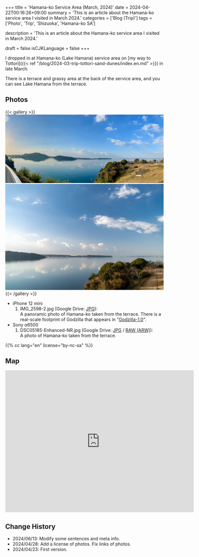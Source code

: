 +++
title = 'Hamana-ko Service Area (March, 2024)'
date = 2024-04-22T00:16:26+09:00
summary = 'This is an article about the Hamana-ko service area I visited in March 2024.'
categories = ['Blog (Trip)']
tags = ['Photo', 'Trip', 'Shizuoka', 'Hamana-ko SA']

description = 'This is an article about the Hamana-ko service area I visited in March 2024.'

draft = false
isCJKLanguage = false
+++


I dropped in at Hamana-ko (Lake Hamana) service area on [my way to Tottori]({{< ref "/blog/2024-03-trip-tottori-sand-dunes/index.en.md" >}}) in late March.

There is a terrace and grassy area at the back of the service area, and you can see Lake Hamana from the terrace.


## Photos

{{< gallery >}}
  <img src="IMG_2598-2.jpg" alt="IMG_2598-2.jpg" class="grid-w60" />
  <img src="DSC05185-Enhanced-NR.jpg" alt="DSC05185-Enhanced-NR.jpg" class="grid-w40" />
{{< /gallery >}}


- iPhone 12 mini
    1. IMG\_2598-2.jpg (Google Drive: [JPG](https://drive.google.com/file/d/14SM1bAgDHwPqucvioK6lz87Acdof2CJ-/view)):  
       A panoramic photo of Hamana-ko taken from the terrace.
       There is a real-scale footprint of Godzilla that appears in "[Godzilla-1.0](https://en.wikipedia.org/wiki/Godzilla_Minus_One)".
- Sony α6500
    1. DSC05185-Enhanced-NR.jpg (Google Drive: [JPG](https://drive.google.com/file/d/19QPb3BI8n4JVCdKtmc2SlAdluXJqECPF/view) / [RAW (ARW)](https://drive.google.com/file/d/11dM5vro8su9hvXZBehhIwwb6Bs8e55gA/view)):  
       A photo of Hamana-ko taken from the terrace.


{{% cc lang="en" license="by-nc-sa" %}}


## Map

<iframe src="https://www.google.com/maps/embed?pb=!1m18!1m12!1m3!1d3276.9521462651196!2d137.6066219764942!3d34.78197997884623!2m3!1f0!2f0!3f0!3m2!1i1024!2i768!4f13.1!3m3!1m2!1s0x601b272259be1cbb%3A0x7ef95dc95f872643!2z6Iqd55Sf5YWs5ZySIOa1nOWQjea5llNB!5e0!3m2!1sen!2sjp!4v1713826076794!5m2!1sen!2sjp" width="600" height="450" style="border:0;" allowfullscreen="" loading="lazy" referrerpolicy="no-referrer-when-downgrade"></iframe>


## Change History

- 2024/06/13: Modify some sentences and meta info.
- 2024/04/28: Add a license of photos. Fix links of photos.
- 2024/04/23: First version.

